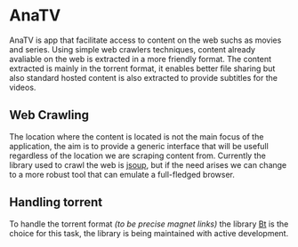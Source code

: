 # AnaTV
 
AnaTV is app that facilitate access to content on the web suchs as movies and series. Using simple web crawlers techniques, content already avaliable on the web is extracted in a more friendly format. The content extracted is mainly in the torrent format, it enables better file sharing but also standard hosted content is also extracted to provide subtitles for the videos.

## Web Crawling
The location where the content is located is not the main focus of the application, the aim is to provide a generic interface that will be usefull regardless of the location we are scraping content from. Currently the library used to crawl the web is [jsoup](https://jsoup.org/), but if the need arises we can change to a more robust tool that can emulate a full-fledged browser.

## Handling torrent
To handle the torrent format _(to be precise magnet links)_ the library [Bt](https://github.com/atomashpolskiy/bt) is the choice for this task, the library is being maintained with active development.
